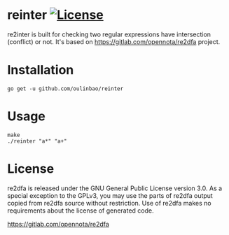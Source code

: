 reinter [![License](http://img.shields.io/:license-gpl3-blue.svg)](http://www.gnu.org/licenses/gpl-3.0.html)
===

re2inter is built for checking two regular expressions have intersection (conflict) or not.
It's based on https://gitlab.com/opennota/re2dfa project.

# Installation

    go get -u github.com/oulinbao/reinter

# Usage

    make
    ./reinter "a*" "a+"

# License

re2dfa is released under the GNU General Public License version 3.0.  As a special exception to the GPLv3, you may use the parts of re2dfa output copied from re2dfa source without restriction.  Use of re2dfa makes no requirements about the license of generated code.

https://gitlab.com/opennota/re2dfa